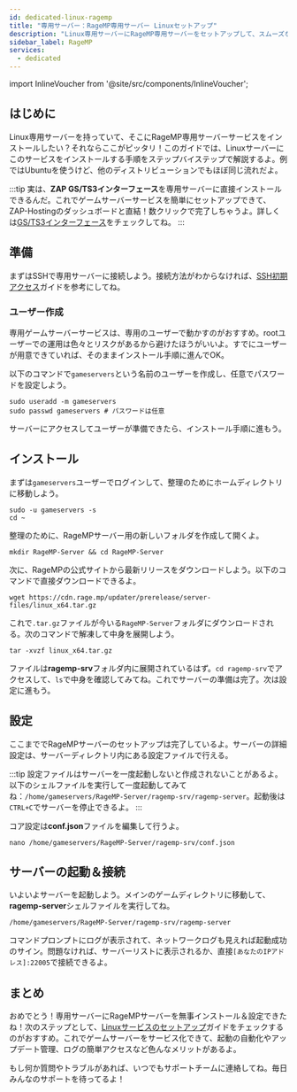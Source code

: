 ```yaml
---
id: dedicated-linux-ragemp
title: "専用サーバー：RageMP専用サーバー Linuxセットアップ"
description: "Linux専用サーバーにRageMP専用サーバーをセットアップして、スムーズなゲームサーバーのレンタルと管理を実現する方法をチェック → 今すぐ詳しく見る"
sidebar_label: RageMP
services:
  - dedicated
---
```


import InlineVoucher from '@site/src/components/InlineVoucher';

## はじめに
Linux専用サーバーを持っていて、そこにRageMP専用サーバーサービスをインストールしたい？それならここがピッタリ！このガイドでは、Linuxサーバーにこのサービスをインストールする手順をステップバイステップで解説するよ。例ではUbuntuを使うけど、他のディストリビューションでもほぼ同じ流れだよ。

:::tip
実は、**ZAP GS/TS3インターフェース**を専用サーバーに直接インストールできるんだ。これでゲームサーバーサービスを簡単にセットアップできて、ZAP-Hostingのダッシュボードと直結！数クリックで完了しちゃうよ。詳しくは[GS/TS3インターフェース](dedicated-linux-gs-interface.md)をチェックしてね。
:::

<InlineVoucher />

## 準備

まずはSSHで専用サーバーに接続しよう。接続方法がわからなければ、[SSH初期アクセス](dedicated-linux-ssh.md)ガイドを参考にしてね。

### ユーザー作成

専用ゲームサーバーサービスは、専用のユーザーで動かすのがおすすめ。rootユーザーでの運用は色々とリスクがあるから避けたほうがいいよ。すでにユーザーが用意できていれば、そのままインストール手順に進んでOK。

以下のコマンドで`gameservers`という名前のユーザーを作成し、任意でパスワードを設定しよう。

```
sudo useradd -m gameservers
sudo passwd gameservers # パスワードは任意
```

サーバーにアクセスしてユーザーが準備できたら、インストール手順に進もう。

## インストール

まずは`gameservers`ユーザーでログインして、整理のためにホームディレクトリに移動しよう。
```
sudo -u gameservers -s
cd ~
```

整理のために、RageMPサーバー用の新しいフォルダを作成して開くよ。
```
mkdir RageMP-Server && cd RageMP-Server
```

次に、RageMPの公式サイトから最新リリースをダウンロードしよう。以下のコマンドで直接ダウンロードできるよ。
```
wget https://cdn.rage.mp/updater/prerelease/server-files/linux_x64.tar.gz
```

これで`.tar.gz`ファイルが今いる`RageMP-Server`フォルダにダウンロードされる。次のコマンドで解凍して中身を展開しよう。
```
tar -xvzf linux_x64.tar.gz
```

ファイルは**ragemp-srv**フォルダ内に展開されているはず。`cd ragemp-srv`でアクセスして、`ls`で中身を確認してみてね。これでサーバーの準備は完了。次は設定に進もう。

## 設定

ここまででRageMPサーバーのセットアップは完了しているよ。サーバーの詳細設定は、サーバーディレクトリ内にある設定ファイルで行える。

:::tip
設定ファイルはサーバーを一度起動しないと作成されないことがあるよ。以下のシェルファイルを実行して一度起動してみてね：`/home/gameservers/RageMP-Server/ragemp-srv/ragemp-server`。起動後は`CTRL+C`でサーバーを停止できるよ。
:::

コア設定は**conf.json**ファイルを編集して行うよ。
```
nano /home/gameservers/RageMP-Server/ragemp-srv/conf.json
```

## サーバーの起動＆接続

いよいよサーバーを起動しよう。メインのゲームディレクトリに移動して、**ragemp-server**シェルファイルを実行してね。
```
/home/gameservers/RageMP-Server/ragemp-srv/ragemp-server
```

コマンドプロンプトにログが表示されて、ネットワークログも見えれば起動成功のサイン。問題なければ、サーバーリストに表示されるか、直接`[あなたのIPアドレス]:22005`で接続できるよ。

## まとめ

おめでとう！専用サーバーにRageMPサーバーを無事インストール＆設定できたね！次のステップとして、[Linuxサービスのセットアップ](dedicated-linux-create-gameservice.md)ガイドをチェックするのがおすすめ。これでゲームサーバーをサービス化できて、起動の自動化やアップデート管理、ログの簡単アクセスなど色んなメリットがあるよ。

もし何か質問やトラブルがあれば、いつでもサポートチームに連絡してね。毎日みんなのサポートを待ってるよ！

<InlineVoucher />
